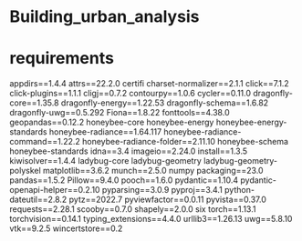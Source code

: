 # Building_urban_analysis


# requirements

appdirs==1.4.4
attrs==22.2.0
certifi
charset-normalizer==2.1.1
click==7.1.2
click-plugins==1.1.1
cligj==0.7.2
contourpy==1.0.6
cycler==0.11.0
dragonfly-core==1.35.8
dragonfly-energy==1.22.53
dragonfly-schema==1.6.82
dragonfly-uwg==0.5.292
Fiona==1.8.22
fonttools==4.38.0
geopandas==0.12.2
honeybee-core
honeybee-energy
honeybee-energy-standards
honeybee-radiance==1.64.117
honeybee-radiance-command==1.22.2
honeybee-radiance-folder==2.11.10
honeybee-schema
honeybee-standards
idna==3.4
imageio==2.24.0
install==1.3.5
kiwisolver==1.4.4
ladybug-core
ladybug-geometry
ladybug-geometry-polyskel
matplotlib==3.6.2
munch==2.5.0
numpy
packaging==23.0
pandas==1.5.2
Pillow==9.4.0
pooch==1.6.0
pydantic==1.10.4
pydantic-openapi-helper==0.2.10
pyparsing==3.0.9
pyproj==3.4.1
python-dateutil==2.8.2
pytz==2022.7
pyviewfactor==0.0.11
pyvista==0.37.0
requests==2.28.1
scooby==0.7.0
shapely==2.0.0
six
torch==1.13.1
torchvision==0.14.1
typing_extensions==4.4.0
urllib3==1.26.13
uwg==5.8.10
vtk==9.2.5
wincertstore==0.2

